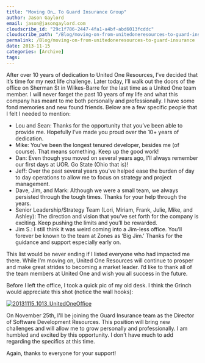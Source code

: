 ```yaml
---
title: "Moving On… To Guard Insurance Group"
author: Jason Gaylord
email: jason@jasongaylord.com
cloudscribe_id: "29c1f786-2447-4fa1-a4bf-abd6013fcddc"
cloudscribe_path: "/Blog/moving-on-from-unitedoneresources-to-guard-insurance"
permalink: /Blog/moving-on-from-unitedoneresources-to-guard-insurance
date: 2013-11-15
categories: [Archive]
tags: 
---
```


After over 10 years of dedication to United One Resources, I’ve decided that it’s time for my next life challenge. Later today, I’ll walk out the doors of the office on Sherman St in Wilkes-Barre for the last time as a United One team member. I will never forget the past 10 years of my life and what this company has meant to me both personally and professionally. I have some fond memories and new found friends. Below are a few specific people that I felt I needed to mention:

*   Lou and Sean: Thanks for the opportunity that you’ve been able to provide me. Hopefully I’ve made you proud over the 10+ years of dedication.  
*   Mike: You’ve been the longest tenured developer, besides me (of course). That means something. Keep up the good work!  
*   Dan: Even though you moved on several years ago, I’ll always remember our first days at UOR. Go State (Ohio that is)!  
*   Jeff: Over the past several years you've helped ease the burden of day to day operations to allow me to focus on strategy and project management.  
*   Dave, Jim, and Mark: Although we were a small team, we always persisted through the tough times. Thanks for your help through the years.  
*   Senior Leadership/Strategy Team (Lori, Miriam, Frank, Julie, Mike, and Ashley): The direction and vision that you’ve set forth for the company is exciting. Keep pushing the limits and you’ll be rewarded.  
*   Jim S.: I still think it was weird coming into a Jim-less office. You’ll forever be known to the team at Zones as ‘Big Jim.’ Thanks for the guidance and support especially early on.  

This list would be never ending if I listed everyone who had impacted me there. While I’m moving on, United One Resources will continue to prosper and make great strides to becoming a market leader. I’d like to thank all of the team members at United One and wish you all success in the future.

Before I left the office, I took a quick pic of my old desk. I think the Grinch would appreciate this shot (notice the wall hooks):

[![20131115_1013_UnitedOneOffice](/media/images/20131115_1013_unitedoneoffice-wlw.jpg "20131115_1013_UnitedOneOffice")](/media/images/20131115_1013_unitedoneoffice.jpg)

On November 25th, I'll be joining the Guard Insurance team as the Director of Software Development Resources. This position will bring new challenges and will allow me to grow personally and professionally. I am humbled and excited by this opportunity. I don't have much to add regarding the specifics at this time.

Again, thanks to everyone for your support!
